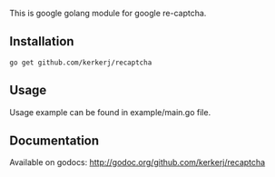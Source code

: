 This is google golang module for google re-captcha.

Installation
----------------

```
go get github.com/kerkerj/recaptcha

```

Usage
----------------

Usage example can be found in example/main.go file.


Documentation
----------------

Available on godocs: http://godoc.org/github.com/kerkerj/recaptcha
